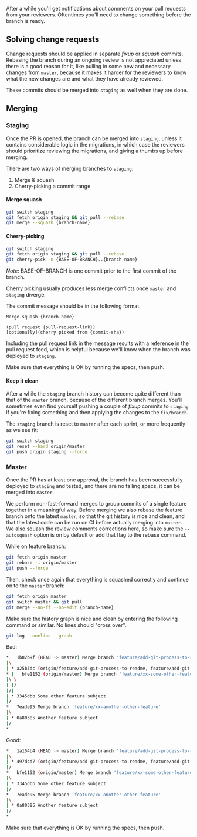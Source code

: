 After a while you'll get notifications about comments on your pull requests from your reviewers. Oftentimes you'll need to change something before the branch is ready.

## Solving change requests
Change requests should be applied in separate _fixup_ or _squash_ commits. Rebasing the branch during an ongoing review is not appreciated unless there is a good reason for it, like pulling in some new and necessary changes from `master`, because it makes it harder for the reviewers to know what the new changes are and what they have already reviewed.

These commits should be merged into `staging` as well when they are done.

## Merging

### Staging
Once the PR is opened, the branch can be merged into `staging`, unless it contains considerable
logic in the migrations, in which case the reviewers should prioritize reviewing the migrations,
and giving a thumbs up before merging.

There are two ways of merging branches to `staging`:

1. Merge & squash
2. Cherry-picking a commit range

#### Merge squash

```bash
git switch staging
git fetch origin staging && git pull --rebase
git merge --squash {branch-name}
```

#### Cherry-picking

```bash
git switch staging
git fetch origin staging && git pull --rebase
git cherry-pick -n {BASE-OF-BRANCH}..{branch-name}
```

_Note_: BASE-OF-BRANCH is one commit prior to the first commit of the branch.

Cherry picking usually produces less merge conflicts once `master` and `staging` diverge.

The commit message should be in the following format.

```
Merge-squash {branch-name}

(pull request {pull-request-link})
[optionally](cherry picked from {commit-sha})
```

Including the pull request link in the message results with a reference in the pull request feed, which is helpful because we'll know when the branch was deployed to `staging`.

Make sure that everything is OK by running the specs, then push.

#### Keep it clean
After a while the `staging` branch history can become quite different than that of the `master` branch, because of the different branch merges. You'll sometimes even find yourself pushing a couple of _fixup_ commits to `staging` if you're fixing something and then applying the changes to the `fix/branch`.

The `staging` branch is reset to `master` after each sprint, or more frequently as we see fit:

```bash
git switch staging
git reset --hard origin/master
git push origin staging --force
```

### Master
Once the PR has at least one approval, the branch has been successfully deployed to `staging` and tested, and
there are no failing specs, it can be merged into `master`.

We perform non-fast-forward merges to group commits of a single feature together in a meaningful
way. Before merging we also rebase the feature branch onto the latest `master`, so that the git
history is nice and clean, and that the latest code can be run on CI before actually merging into
`master`. We also squash the review comments corrections here, so make sure the `--autosquash`
option is on by default or add that flag to the rebase command.

While on feature branch:

```bash
git fetch origin master
git rebase -i origin/master
git push --force
```

Then, check once again that everything is squashed correctly and continue on to the `master` branch:

```bash
git fetch origin master
git switch master && git pull
git merge --no-ff --no-edit {branch-name}
```

Make sure the history graph is nice and clean by entering the following command or similar. No lines should "cross over".

```bash
git log --oneline --graph
```

Bad:

```bash
*   1b82b9f (HEAD -> master) Merge branch 'feature/add-git-process-to-readme'
|\
| * a25b3dc (origin/feature/add-git-process-to-readme, feature/add-git-process-to-readme) Add git process to readme
* |   bfe1152 (origin/master) Merge branch 'feature/xx-some-other-feature'
|\ \
| |/
|/|
| * 3345dbb Some other feature subject
|/
*   7eade95 Merge branch 'feature/xx-another-other-feature'
|\
| * 0a80385 Another feature subject
|/
*
```

Good:

```bash
*   1a164b4 (HEAD -> master) Merge branch 'feature/add-git-process-to-readme'
|\
| * 497dcd7 (origin/feature/add-git-process-to-readme, feature/add-git-process-to-readme) Add git process to readme
|/
*   bfe1152 (origin/master) Merge branch 'feature/xx-some-other-feature'
|\
| * 3345dbb Some other feature subject
|/
*   7eade95 Merge branch 'feature/xx-another-other-feature'
|\
| * 0a80385 Another feature subject
|/
*
```

Make sure that everything is OK by running the specs, then push.
